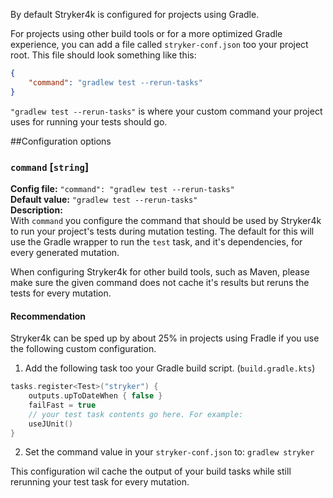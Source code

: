 By default Stryker4k is configured for projects using Gradle.

For projects using other build tools or for a more optimized Gradle experience, you can add a file called `stryker-conf.json` too your project root.
This file should look something like this:
```json
{
    "command": "gradlew test --rerun-tasks"
}
```
`"gradlew test --rerun-tasks"` is where your custom command your project uses for running your tests should go.

##Configuration options

### `command` [`string`]

**Config file:** `"command": "gradlew test --rerun-tasks"`  
**Default value:** `"gradlew test --rerun-tasks"`  
**Description:**  
With `command` you configure the command that should be used by Stryker4k to run your project's tests during mutation testing.
The default for this will use the Gradle wrapper to run the `test` task, and it's dependencies, for every generated mutation.

When configuring Stryker4k for other build tools, such as Maven, please make sure the given command does not cache it's results but reruns the tests for every mutation. 

#### Recommendation

Stryker4k can be sped up by about 25% in projects using Fradle if you use the following custom configuration.
1. Add the following task too your Gradle build script. (`build.gradle.kts`)
```kotlin
tasks.register<Test>("stryker") {
    outputs.upToDateWhen { false }
    failFast = true
    // your test task contents go here. For example:
    useJUnit()
}
```
2. Set the command value in your `stryker-conf.json` to: `gradlew stryker`

This configuration wil cache the output of your build tasks while still rerunning your test task for every mutation.